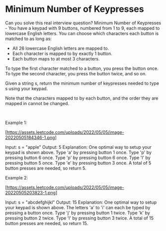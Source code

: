 # Minimum Number of Keypresses

Can you solve this real interview question? Minimum Number of Keypresses - You have a keypad with 9 buttons, numbered from 1 to 9, each mapped to lowercase English letters. You can choose which characters each button is matched to as long as:

 * All 26 lowercase English letters are mapped to.
 * Each character is mapped to by exactly 1 button.
 * Each button maps to at most 3 characters.

To type the first character matched to a button, you press the button once. To type the second character, you press the button twice, and so on.

Given a string s, return the minimum number of keypresses needed to type s using your keypad.

Note that the characters mapped to by each button, and the order they are mapped in cannot be changed.

 

Example 1:

[https://assets.leetcode.com/uploads/2022/05/05/image-20220505184346-1.png]


Input: s = "apple"
Output: 5
Explanation: One optimal way to setup your keypad is shown above.
Type 'a' by pressing button 1 once.
Type 'p' by pressing button 6 once.
Type 'p' by pressing button 6 once.
Type 'l' by pressing button 5 once.
Type 'e' by pressing button 3 once.
A total of 5 button presses are needed, so return 5.


Example 2:

[https://assets.leetcode.com/uploads/2022/05/05/image-20220505203823-1.png]


Input: s = "abcdefghijkl"
Output: 15
Explanation: One optimal way to setup your keypad is shown above.
The letters 'a' to 'i' can each be typed by pressing a button once.
Type 'j' by pressing button 1 twice.
Type 'k' by pressing button 2 twice.
Type 'l' by pressing button 3 twice.
A total of 15 button presses are needed, so return 15.